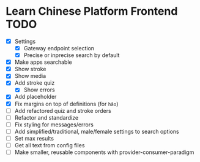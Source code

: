 # Learn Chinese Platform Frontend TODO

- [x] Settings
  - [x] Gateway endpoint selection
  - [x] Precise or inprecise search by default
- [x] Make apps searchable
- [x] Show stroke
- [x] Show media
- [x] Add stroke quiz
  - [x] Show errors
- [x] Add placeholder
- [x] Fix margins on top of definitions (for `hǎo`)
- [ ] Add refactored quiz and stroke orders
- [ ] Refactor and standardize
- [ ] Fix styling for messages/errors
- [ ] Add simplified/traditional, male/female settings to search options
- [ ] Set max results
- [ ] Get all text from config files
- [ ] Make smaller, reusable components with provider-consumer-paradigm
